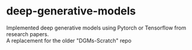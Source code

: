 # deep-generative-models
Implemented deep generative models using Pytorch or Tensorflow from research papers. 
<br>
A replacement for the older "DGMs-Scratch" repo
